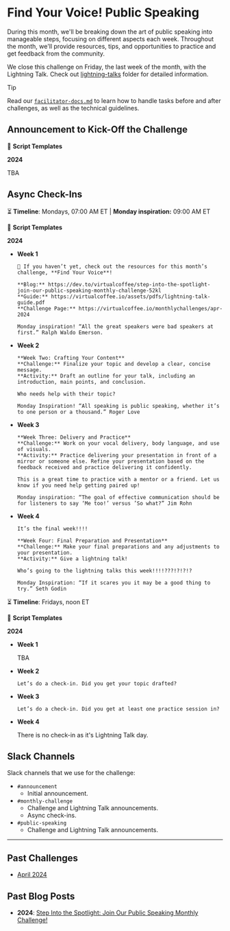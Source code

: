 # Find Your Voice! Public Speaking

During this month, we'll be breaking down the art of public speaking into manageable steps, focusing on different aspects each week. Throughout the month, we'll provide resources, tips, and opportunities to practice and get feedback from the community.

We close this challenge on Friday, the last week of the month, with the Lightning Talk. Check out [lightning-talks](../../lightning-talks/) folder for detailed information.

> [!TIP]
> Read our [`facilitator-docs.md`](../facilitators-docs.md) to learn how to handle tasks before and after challenges, as well as the technical guidelines.

## Announcement to Kick-Off the Challenge

📃 **Script Templates**

**2024**

TBA

## Async Check-Ins

⏳ **Timeline**: Mondays, 07:00 AM ET | **Monday inspiration:** 09:00 AM ET

📃 **Script Templates**

**2024**

- **Week 1**

  ```text
  📣 If you haven’t yet, check out the resources for this month’s challenge, **Find Your Voice**!

  **Blog:** https://dev.to/virtualcoffee/step-into-the-spotlight-join-our-public-speaking-monthly-challenge-52kl
  **Guide:** https://virtualcoffee.io/assets/pdfs/lightning-talk-guide.pdf
  **Challenge Page:** https://virtualcoffee.io/monthlychallenges/apr-2024
  ```

  ```text
  Monday inspiration! “All the great speakers were bad speakers at first.” Ralph Waldo Emerson.
  ```

- **Week 2**

  ```text
  **Week Two: Crafting Your Content**
  **Challenge:** Finalize your topic and develop a clear, concise message.
  **Activity:** Draft an outline for your talk, including an introduction, main points, and conclusion.

  Who needs help with their topic?
  ```

  ```text
  Monday Inspiration! “All speaking is public speaking, whether it’s to one person or a thousand.” Roger Love
  ```

- **Week 3**

  ```text
  **Week Three: Delivery and Practice**
  **Challenge:** Work on your vocal delivery, body language, and use of visuals.
  **Activity:** Practice delivering your presentation in front of a mirror or someone else. Refine your presentation based on the feedback received and practice delivering it confidently.

  This is a great time to practice with a mentor or a friend. Let us know if you need help getting paired up!
  ```

  ```text
  Monday inspiration: “The goal of effective communication should be for listeners to say ‘Me too!’ versus ’So what?” Jim Rohn
  ```

- **Week 4**

  ```text
  It’s the final week!!!!

  **Week Four: Final Preparation and Presentation**
  **Challenge:** Make your final preparations and any adjustments to your presentation.
  **Activity:** Give a lightning talk!

  Who’s going to the lightning talks this week!!!!???!?!?!?
  ```

  ```text
  Monday Inspiration: “If it scares you it may be a good thing to try.” Seth Godin
  ```

⏳ **Timeline**: Fridays, noon ET

📃 **Script Templates**

**2024**

- **Week 1**

  TBA

- **Week 2**

  ```text
  Let’s do a check-in. Did you get your topic drafted?
  ```

- **Week 3**

  ```text
  Let’s do a check-in. Did you get at least one practice session in?
  ```

- **Week 4**

  There is no check-in as it's Lightning Talk day.

## Slack Channels

Slack channels that we use for the challenge:

- `#announcement`
  - Initial announcement.
- `#monthly-challenge`
  - Challenge and Lightning Talk announcements.
  - Async check-ins.
- `#public-speaking`
  - Challenge and Lightning Talk announcements.

---

## Past Challenges

- [April 2024](https://virtualcoffee.io/monthlychallenges/apr-2024)

## Past Blog Posts

- **2024**: [Step Into the Spotlight: Join Our Public Speaking Monthly Challenge!](https://dev.to/virtualcoffee/step-into-the-spotlight-join-our-public-speaking-monthly-challenge-52kl)
